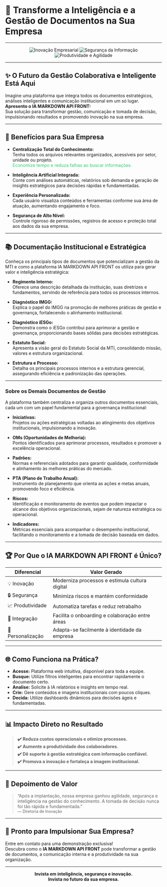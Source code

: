 # 💼 Transforme a Inteligência e a Gestão de Documentos na Sua Empresa

---

<div align="center">
  <img src="https://img.shields.io/badge/Inovação-Empresarial-blue?style=for-the-badge" alt="Inovação Empresarial"/>
  <img src="https://img.shields.io/badge/Segurança-da-Informação-green?style=for-the-badge" alt="Segurança da Informação"/>
  <img src="https://img.shields.io/badge/Produtividade-e-Agilidade-orange?style=for-the-badge" alt="Produtividade e Agilidade"/>
</div>

---

## ✨ **O Futuro da Gestão Colaborativa e Inteligente Está Aqui**

Imagine uma plataforma que integra todos os documentos estratégicos, análises inteligentes e comunicação institucional em um só lugar.  
**Apresento o IA MARKDOWN API FRONT:**  
Sua solução para transformar gestão, comunicação e tomada de decisão, impulsionando resultados e promovendo inovação na sua empresa.

---

## 🚀 **Benefícios para Sua Empresa**

- **Centralização Total do Conhecimento:**  
  Tenha todos os arquivos relevantes organizados, acessíveis por setor, unidade ou projeto.  
  <span style="color: #2ecc71;">Economize tempo e reduza falhas ao buscar informações.</span>

- **Inteligência Artificial Integrada:**  
  Conte com análises automáticas, relatórios sob demanda e geração de insights estratégicos para decisões rápidas e fundamentadas.

- **Experiência Personalizada:**  
  Cada usuário visualiza conteúdos e ferramentas conforme sua área de atuação, aumentando engajamento e foco.

- **Segurança de Alto Nível:**  
  Controle rigoroso de permissões, registros de acesso e proteção total aos dados da sua empresa.

---

## 📚 **Documentação Institucional e Estratégica**

Conheça os principais tipos de documentos que potencializam a gestão da MTI e como a plataforma IA MARKDOWN API FRONT os utiliza para gerar valor e inteligência estratégica:

- **Regimento Interno:**  
  Oferece uma descrição detalhada da instituição, suas diretrizes e fundamentos, servindo de referência para todos os processos internos.

- **Diagnóstico IMGG:**  
  Explica o papel do IMGG na promoção de melhores práticas de gestão e governança, fortalecendo o alinhamento institucional.

- **Diagnóstico iESGo:**  
  Demonstra como o iESGo contribui para aprimorar a gestão e governança, proporcionando bases sólidas para decisões estratégicas.

- **Estatuto Social:**  
  Apresenta a visão geral do Estatuto Social da MTI, consolidando missão, valores e estrutura organizacional.

- **Estrutura e Processo:**  
  Detalha os principais processos internos e a estrutura gerencial, assegurando eficiência e padronização das operações.

---

### **Sobre os Demais Documentos de Gestão**

A plataforma também centraliza e organiza outros documentos essenciais, cada um com um papel fundamental para a governança institucional:

- **Iniciativas:**  
  Projetos ou ações estratégicas voltadas ao atingimento dos objetivos institucionais, impulsionando a inovação.

- **OMs (Oportunidades de Melhoria):**  
  Pontos identificados para aprimorar processos, resultados e promover a excelência operacional.

- **Padrões:**  
  Normas e referenciais adotados para garantir qualidade, conformidade e alinhamento às melhores práticas do mercado.

- **PTA (Plano de Trabalho Anual):**  
  Instrumento de planejamento que orienta as ações e metas anuais, promovendo foco e eficiência.

- **Riscos:**  
  Identificação e monitoramento de eventos que podem impactar o alcance dos objetivos organizacionais, sejam de natureza estratégica ou operacional.

- **Indicadores:**  
  Métricas essenciais para acompanhar o desempenho institucional, facilitando o monitoramento e a tomada de decisão baseada em dados.

---

## 🏆 **Por Que o IA MARKDOWN API FRONT é Único?**

| Diferencial           | Valor Gerado                                     |
|-----------------------|--------------------------------------------------|
| 💡 Inovação           | Moderniza processos e estimula cultura digital    |
| 🔒 Segurança          | Minimiza riscos e mantém conformidade            |
| 📈 Produtividade      | Automatiza tarefas e reduz retrabalho            |
| 🏢 Integração         | Facilita o onboarding e colaboração entre áreas  |
| 🎨 Personalização     | Adapta-se facilmente à identidade da empresa     |

---

## 🌐 **Como Funciona na Prática?**

- **Acesse:** Plataforma web intuitiva, disponível para toda a equipe.
- **Busque:** Utilize filtros inteligentes para encontrar rapidamente o documento certo.
- **Analise:** Solicite à IA relatórios e insights em tempo real.
- **Crie:** Gere conteúdos e imagens institucionais com poucos cliques.
- **Decida:** Utilize dashboards dinâmicos para decisões ágeis e fundamentadas.

---

## 📊 **Impacto Direto no Resultado**

> **✔️ Reduza custos operacionais e otimize processos.**  
> **✔️ Aumente a produtividade dos colaboradores.**  
> **✔️ Dê suporte à gestão estratégica com informação confiável.**  
> **✔️ Promova a inovação e fortaleça a imagem institucional.**

---

## 💬 **Depoimento de Valor**

> “Após a implantação, nossa empresa ganhou agilidade, segurança e inteligência na gestão do conhecimento. A tomada de decisão nunca foi tão rápida e fundamentada.”  
> <span style="font-size: 0.9em;">— Diretoria de Inovação</span>

---

## 🔗 **Pronto para Impulsionar Sua Empresa?**

Entre em contato para uma demonstração exclusiva!  
Descubra como o **IA MARKDOWN API FRONT** pode transformar a gestão de documentos, a comunicação interna e a produtividade na sua organização.

---

<div align="center">
  <strong>Invista em inteligência, segurança e inovação.<br/>
  Invista no futuro da sua empresa.</strong>
</div>